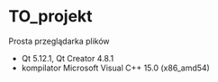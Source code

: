 # TO_projekt
Prosta przeglądarka plików

- Qt 5.12.1, Qt Creator 4.8.1
- kompilator Microsoft Visual C++ 15.0 (x86_amd54)
